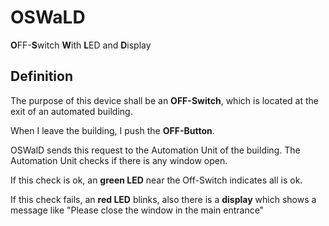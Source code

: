 # OSWaLD

**O**FF-**S**witch **W**ith **L**ED and **D**isplay

## Definition
The purpose of this device shall be an **OFF-Switch**, which is located at the exit of an automated building.

When I leave the building, I push the **OFF-Button**.

OSWalD sends this request to the Automation Unit of the building. The Automation Unit checks if there is any window open.

If this check is ok, an **green LED** near the Off-Switch indicates all is ok.

If this check fails, an **red LED** blinks, also there is a **display** which shows a message like "Please close the window in the main entrance"

## 
